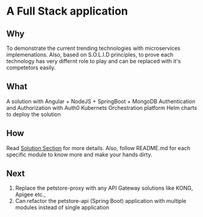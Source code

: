 # A Full Stack application 

## Why
To demonstrate the current trending technologies with microservices implemenations. Also, based on S.O.L.I.D principles, to prove each technology has very differnt role to play and can be replaced with it's competetors easily.

## What

A solution with Angular + NodeJS + SpringBoot + MongoDB
Authentication and Authorization with Auth0
Kubernets Orchestration platform
Helm charts to deploy the solution

## How
Read [Solution Section] for more details. Also, follow README.md for each specific module to know more and make your hands dirty.

[Solution Section]: <solution/solution.md>

## Next

1. Replace the petstore-proxy with any API Gateway solutions like KONG, Apigee etc.,
2. Can refactor the petstore-api (Spring Boot) application with multiple modules instead of single application



